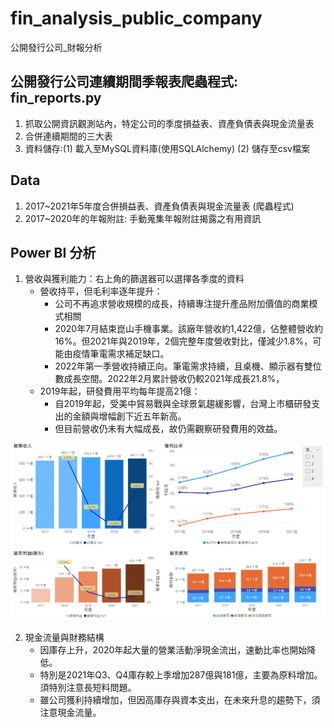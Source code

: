 # fin_analysis_public_company
公開發行公司_財報分析

## 公開發行公司連續期間季報表爬蟲程式: fin_reports.py
1. 抓取公開資訊觀測站內，特定公司的季度損益表、資產負債表與現金流量表
2. 合併連續期間的三大表
3. 資料儲存:(1) 載入至MySQL資料庫(使用SQLAlchemy) (2) 儲存至csv檔案

## Data
1. 2017~2021年5年度合併損益表、資產負債表與現金流量表 (爬蟲程式)
2. 2017~2020年的年報附註: 手動蒐集年報附註揭露之有用資訊

## Power BI 分析
1. 營收與獲利能力：右上角的篩選器可以選擇各季度的資料
   * 營收持平，但毛利率逐年提升：
     - 公司不再追求營收規模的成長，持續專注提升產品附加價值的商業模式相關
     - 2020年7月結束崑山手機事業。該廠年營收約1,422億，佔整體營收約16%。但2021年與2019年，2個完整年度營收對比，僅減少1.8%，可能由疫情筆電需求補足缺口。
     - 2022年第一季營收持續正向。筆電需求持續，且桌機、顯示器有雙位數成長空間。2022年2月累計營收仍較2021年成長21.8%，
   * 2019年起，研發費用平均每年提高21億：
     - 自2019年起，受美中貿易戰與全球景氣趨緩影響，台灣上市櫃研發支出的金額與增幅創下近五年新高。
     - 但目前營收仍未有大幅成長，故仍需觀察研發費用的效益。

![image](https://github.com/SidneyChou/fin_analysis_public_company/blob/master/powerBI_image/sales_profit.gif)

2. 現金流量與財務結構
   * 因庫存上升，2020年起大量的營業活動淨現金流出，速動比率也開始降低。
   * 特別是2021年Q3、Q4庫存較上季增加287億與181億，主要為原料增加。須特別注意長短料問題。
   * 雖公司獲利持續增加，但因高庫存與資本支出，在未來升息的趨勢下，須注意現金流量。
